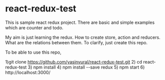 # react-redux-test

This is sample react redux project. There are basic and simple examples which are counter and todo.

My aim is just learning the redux. How to create store, action and reducers. What are the relations between them. To clarify, just create this repo.

To be able to use this repo,

1)git clone https://github.com/yasinvural/react-redux-test.git
2) cd react-redux-test
3) npm install
4) npm install --save redux
5) npm start
6) http://localhost:3000/
